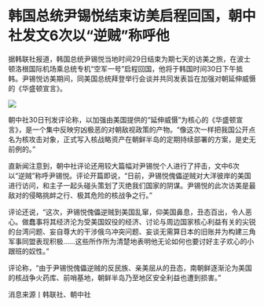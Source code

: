# 韩国总统尹锡悦结束访美启程回国，朝中社发文6次以“逆贼”称呼他

据韩联社报道，韩国总统尹锡悦当地时间29日结束为期七天的访美之旅，在波士顿洛根国际机场乘总统专机“空军一号”启程回国，他将于韩国时间30日下午抵韩。尹锡悦访美期间，同美国总统拜登举行会谈并共同发表旨在加强对朝延伸威慑的《华盛顿宣言》。

![](https://inews.gtimg.com/om_bt/OqyePvLtfTodvInSzAQJVSS3Z962oKMZlP5Eblbdg05NcAA/1000)

朝中社30日刊发评论称，以加强由美国提供的“延伸威慑”为核心的《华盛顿宣言》，是一个集中反映穷凶极恶的对朝敌视政策的产物。“像这次一样把我国公开点名为核攻击对象，正式写入核战略资产在朝鲜半岛的定期持续部署的方案，是史无前例的。”

直新闻注意到，朝中社评论还用较大篇幅对尹锡悦个人进行了抨击，文中6次以“逆贼”称呼尹锡悦。评论开篇即说，“日前，尹锡悦傀儡逆贼对大洋彼岸的美国进行访问，和主子一起头碰头策划了灭绝我们国家的阴谋。尹锡悦的此次访美是最敌对的侵略挑衅之行、极其危险的核战争之行。”

评论还说，“这次，尹锡悦傀儡逆贼到美国乱窜，仰美国鼻息，丑态百出，令人恶心。做蠢事将其经济沦为受美国奴役的经济、讨论与周边国家核心利益有关的尖锐的台湾问题、妄自尊大的干涉俄乌冲突问题、妄谈无需算日本的旧账并为构建三角军事同盟表现积极……这些所作所为清楚地表明他无论如何也要讨好主子欢心的小跟班的奴性。”

评论称，“由于尹锡悦傀儡逆贼的反民族、亲美屈从的丑态，南朝鲜逐渐沦为美国的核战争火药库、前哨基地，朝鲜半岛乃至地区安全利益也遭到损害。”

消息来源丨韩联社、朝中社

